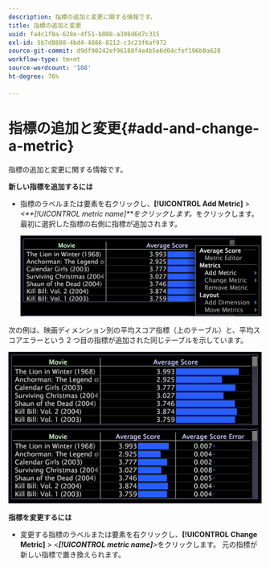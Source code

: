 ```yaml
---
description: 指標の追加と変更に関する情報です。
title: 指標の追加と変更
uuid: fa4c1f8a-628e-4f51-b088-a398d6d7c315
exl-id: 5b7d8880-4bd4-4086-8212-c3c23f6af972
source-git-commit: d9df90242ef96188f4e4b5e6d04cfef196b0a628
workflow-type: tm+mt
source-wordcount: '108'
ht-degree: 76%

---
```


# 指標の追加と変更{#add-and-change-a-metric}

指標の追加と変更に関する情報です。

**新しい指標を追加するには**

* 指標のラベルまたは要素を右クリックし、**[!UICONTROL Add Metric]** > *&lt;**[!UICONTROL metric name]**をクリックします。*&#x200B;をクリックします。最初に選択した指標の右側に指標が追加されます。

   ![](assets/mnu_Table_AddMetric.png)

次の例は、映画ディメンション別の平均スコア指標（上のテーブル）と、平均スコアエラーという 2 つ目の指標が追加された同じテーブルを示しています。

![](assets/vis_Table_AddMetric.png)

**指標を変更するには**

* 変更する指標のラベルまたは要素を右クリックし、**[!UICONTROL Change Metric]** > *&lt;**[!UICONTROL metric name]**>*&#x200B;をクリックします。 元の指標が新しい指標で置き換えられます。
